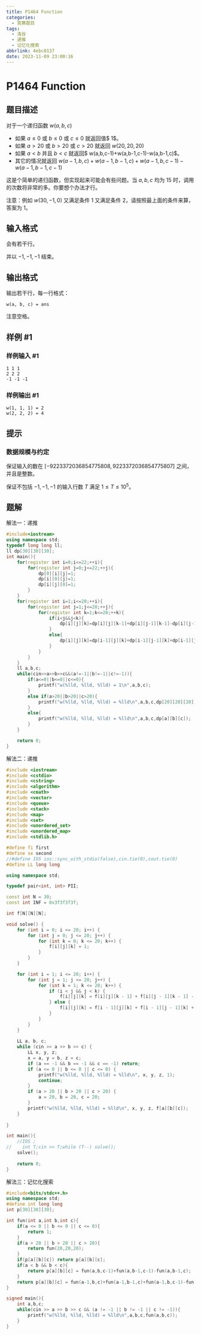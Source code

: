 ```yaml
---
title: P1464 Function
categories:
  - 竞赛题目
tags:
  - 洛谷
  - 递推
  - 记忆化搜索
abbrlink: 4ebc0137
date: 2023-11-09 23:00:16
---
```

# P1464 Function

## 题目描述

对于一个递归函数 $w(a,b,c)$

- 如果 $a \le 0$ 或 $b \le 0$ 或 $c \le 0$ 就返回值$ 1$。
- 如果 $a>20$ 或 $b>20$ 或 $c>20$ 就返回 $w(20,20,20)$
- 如果 $a<b$ 并且 $b<c$ 就返回$ w(a,b,c-1)+w(a,b-1,c-1)-w(a,b-1,c)$。
- 其它的情况就返回 $w(a-1,b,c)+w(a-1,b-1,c)+w(a-1,b,c-1)-w(a-1,b-1,c-1)$

这是个简单的递归函数，但实现起来可能会有些问题。当 $a,b,c$ 均为 $15$ 时，调用的次数将非常的多。你要想个办法才行。

注意：例如 $w(30,-1,0)$ 又满足条件 $1$ 又满足条件 $2$，请按照最上面的条件来算，答案为 $1$。

## 输入格式

会有若干行。

并以 $-1,-1,-1$ 结束。

## 输出格式

输出若干行，每一行格式：

`w(a, b, c) = ans`

注意空格。

## 样例 #1

### 样例输入 #1

```
1 1 1
2 2 2
-1 -1 -1
```

### 样例输出 #1

```
w(1, 1, 1) = 2
w(2, 2, 2) = 4
```

## 提示

### 数据规模与约定

保证输入的数在 $[-9223372036854775808,9223372036854775807]$ 之间，并且是整数。

保证不包括 $-1, -1, -1$ 的输入行数 $T$ 满足 $1 \leq T \leq 10 ^ 5$。

## 题解

 解法一：递推

```c++
#include<iostream>
using namespace std;
typedef long long ll;
ll dp[30][30][30];
int main(){
	for(register int i=0;i<=22;++i){
		for(register int j=0;j<=22;++j){
			dp[0][i][j]=1;
			dp[i][0][j]=1;
			dp[i][j][0]=1;
		}
	}
	for(register int i=1;i<=20;++i){
		for(register int j=1;j<=20;++j){
			for(register int k=1;k<=20;++k){
				if(i<j&&j<k){
					dp[i][j][k]=dp[i][j][k-1]+dp[i][j-1][k-1]-dp[i][j-1][k];
				}
				else{
					dp[i][j][k]=dp[i-1][j][k]+dp[i-1][j-1][k]+dp[i-1][j][k-1]-dp[i-1][j-1][k-1];
				}
			}
		}
	}
	ll a,b,c;
	while(cin>>a>>b>>c&&(a!=-1||b!=-1||c!=-1)){
		if(a<=0||b<=0||c<=0){
			printf("w(%lld, %lld, %lld) = 1\n",a,b,c);
		}
		else if(a>20||b>20||c>20){
			printf("w(%lld, %lld, %lld) = %lld\n",a,b,c,dp[20][20][20]);
		}
		else{
			printf("w(%lld, %lld, %lld) = %lld\n",a,b,c,dp[a][b][c]);
		}
	}

	return 0;
}
```

解法二：递推

```c++
#include <iostream>
#include <cstdio>
#include <cstring>
#include <algorithm>
#include <cmath>
#include <vector>
#include <queue>
#include <stack>
#include <map>
#include <set>
#include <unordered_set>
#include <unordered_map>
#include <stdlib.h>

#define fi first
#define se second
//#define IOS ios::sync_with_stdio(false),cin.tie(0),cout.tie(0)
#define LL long long

using namespace std;

typedef pair<int, int> PII;

const int N = 30;
const int INF = 0x3f3f3f3f;

int f[N][N][N];

void solve() {
    for (int i = 0; i <= 20; i++) {
        for (int j = 0; j <= 20; j++) {
            for (int k = 0; k <= 20; k++) {
                f[i][j][k] = 1;
            }
        }
    }

    for (int i = 1; i <= 20; i++) {
        for (int j = 1; j <= 20; j++) {
            for (int k = 1; k <= 20; k++) {
                if (i < j && j < k) {
                    f[i][j][k] = f[i][j][k - 1] + f[i][j - 1][k - 1] - f[i][j - 1][k];
                } else {
                    f[i][j][k] = f[i - 1][j][k] + f[i - 1][j - 1][k] + f[i - 1][j][k - 1] - f[i - 1][j - 1][k - 1];
                }
            }
        }
    }
  
    LL a, b, c;
    while (cin >> a >> b >> c) {
        LL x, y, z;
        x = a, y = b, z = c;
        if (a == -1 && b == -1 && c == -1) return;
        if (a <= 0 || b <= 0 || c <= 0) {
            printf("w(%lld, %lld, %lld) = %lld\n", x, y, z, 1);
            continue;
        }
        if (a > 20 || b > 20 || c > 20) {
            a = 20, b = 20, c = 20;
        }
        printf("w(%lld, %lld, %lld) = %lld\n", x, y, z, f[a][b][c]);
    }
  
}

int main(){
    //IOS ;
//    int T;cin >> T;while (T--) solve();
    solve();
  
    return 0;
}
```

解法三：记忆化搜索

```c++
#include<bits/stdc++.h>
using namespace std;
#define int long long
int p[30][30][30];

int fun(int a,int b,int c){
	if(a <= 0 || b <= 0 || c <= 0){
		return 1;
	}
	if(a > 20 || b > 20 || c > 20){
		return fun(20,20,20);
	}
	if(p[a][b][c]) return p[a][b][c];
	if(a < b && b < c){
		return p[a][b][c] = fun(a,b,c-1)+fun(a,b-1,c-1)-fun(a,b-1,c);
	}
	return p[a][b][c] = fun(a-1,b,c)+fun(a-1,b-1,c)+fun(a-1,b,c-1)-fun(a-1,b-1,c-1);
}

signed main(){
	int a,b,c;
	while(cin >> a >> b >> c && (a != -1 || b != -1 || c != -1)){
		printf("w(%lld, %lld, %lld) = %lld\n",a,b,c,fun(a,b,c));
	}
}
```
